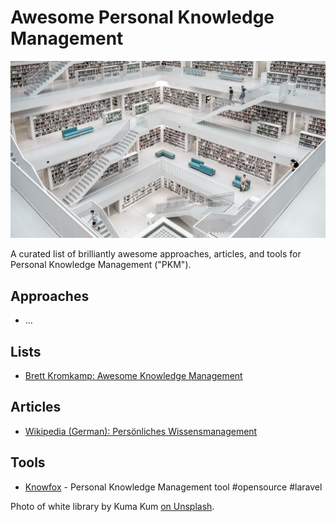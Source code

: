 # Awesome Personal Knowledge Management

![white library](assets/library-1024.jpg)

A curated list of brilliantly awesome approaches, articles, and tools for Personal Knowledge Management ("PKM").

## Approaches

* ...

## Lists

* [ Brett Kromkamp: Awesome Knowledge Management](https://github.com/brettkromkamp/awesome-knowledge-management)

## Articles

* [Wikipedia (German): Persönliches Wissensmanagement](https://de.wikipedia.org/wiki/Pers%C3%B6nliches_Wissensmanagement)

## Tools

* [Knowfox](https://knowfox.com) - Personal Knowledge Management tool #opensource #laravel

Photo of white library by Kuma Kum [on Unsplash](https://unsplash.com/photos/SiOJXlWeWc0).

